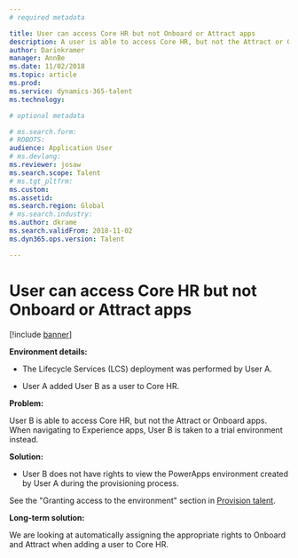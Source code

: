 ```yaml
---
# required metadata

title: User can access Core HR but not Onboard or Attract apps
description: A user is able to access Core HR, but not the Attract or Onboard apps.
author: Darinkramer
manager: AnnBe
ms.date: 11/02/2018
ms.topic: article
ms.prod: 
ms.service: dynamics-365-talent
ms.technology: 

# optional metadata

# ms.search.form: 
# ROBOTS: 
audience: Application User
# ms.devlang: 
ms.reviewer: josaw
ms.search.scope: Talent
# ms.tgt_pltfrm: 
ms.custom: 
ms.assetid: 
ms.search.region: Global
# ms.search.industry: 
ms.author: dkrame
ms.search.validFrom: 2018-11-02
ms.dyn365.ops.version: Talent

---
```


# User can access Core HR but not Onboard or Attract apps

[!include [banner](includes/banner.md)]



**Environment details:**

- The Lifecycle Services (LCS) deployment was performed by User A.

- User A added User B as a user to Core HR.

**Problem:**

User B is able to access Core HR, but not the Attract or Onboard apps. When navigating to Experience apps, User B is taken to a trial environment instead.

**Solution:**

- User B does not have rights to view the PowerApps environment created by User A during the provisioning process.

See the "Granting access to the environment" section in [Provision talent](https://docs.microsoft.com/en-us/dynamics365/unified-operations/talent/provisioning-talent).

**Long-term solution:**

We are looking at automatically assigning the appropriate rights to Onboard and Attract when adding a user to Core HR.
